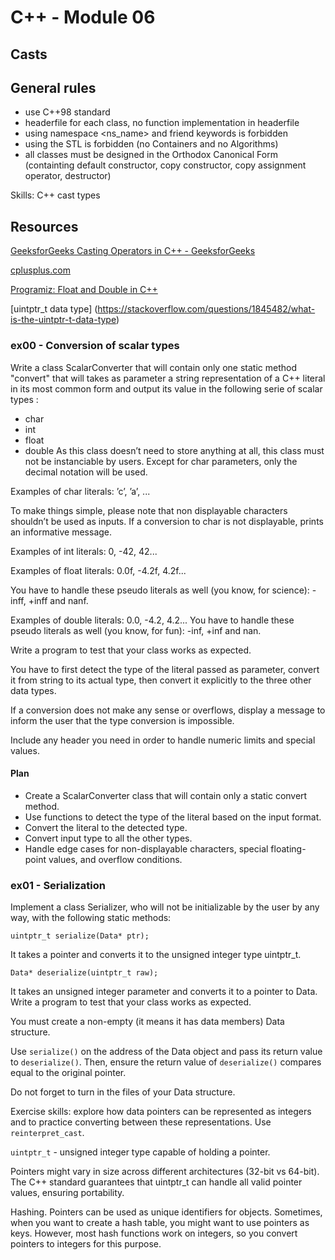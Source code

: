 # C++ - Module 06
## Casts

## General rules

- use C++98 standard
- headerfile for each class, no function implementation in headerfile
- using namespace <ns_name> and friend keywords is forbidden
- using the STL is forbidden (no Containers and no Algorithms)
- all classes must be designed in the Orthodox Canonical Form (containting default constructor, copy constructor, copy assignment operator, destructor)

Skills: C++ cast types

## Resources

[GeeksforGeeks Casting Operators in C++ - GeeksforGeeks](https://www.geeksforgeeks.org/casting-operators-in-cpp/)

[cplusplus.com](https://cplusplus.com/doc/oldtutorial/typecasting/)

[Programiz: Float and Double in C++](https://www.programiz.com/cpp-programming/float-double)

[uintptr_t data type] (https://stackoverflow.com/questions/1845482/what-is-the-uintptr-t-data-type)


### ex00 - Conversion of scalar types


Write a class ScalarConverter that will contain only one static method "convert"
that will takes as parameter a string representation of a C++ literal in its most common
form and output its value in the following serie of scalar types :
- char
- int
- float
- double
As this class doesn’t need to store anything at all, this class must not be instanciable by
users.
Except for char parameters, only the decimal notation will be used.

Examples of char literals: ’c’, ’a’, ...

To make things simple, please note that non displayable characters shouldn’t be used as
inputs. If a conversion to char is not displayable, prints an informative message.

Examples of int literals: 0, -42, 42...

Examples of float literals: 0.0f, -4.2f, 4.2f...

You have to handle these pseudo literals as well (you know, for science): -inff, +inff and nanf.

Examples of double literals: 0.0, -4.2, 4.2...
You have to handle these pseudo literals as well (you know, for fun): -inf, +inf and nan.

Write a program to test that your class works as expected.

You have to first detect the type of the literal passed as parameter, convert it from
string to its actual type, then convert it explicitly to the three other data types.

If a conversion does not make any sense or overflows, display a message to inform
the user that the type conversion is impossible. 

Include any header you need in order to
handle numeric limits and special values.

#### Plan

- Create a ScalarConverter class that will contain only a static convert method.
- Use functions to detect the type of the literal based on the input format.
- Convert the literal to the detected type.
- Convert input type to all the other types.
- Handle edge cases for non-displayable characters, special floating-point values, and overflow conditions.


### ex01 - Serialization

Implement a class Serializer, who will not be initializable by the user by any way,
with the following static methods:

`uintptr_t serialize(Data* ptr);`

It takes a pointer and converts it to the unsigned integer type uintptr_t.

`Data* deserialize(uintptr_t raw);`

It takes an unsigned integer parameter and converts it to a pointer to Data.
Write a program to test that your class works as expected.

You must create a non-empty (it means it has data members) Data structure.

Use `serialize()` on the address of the Data object and pass its return value to
`deserialize()`. Then, ensure the return value of `deserialize()` compares equal to the
original pointer.

Do not forget to turn in the files of your Data structure.

Exercise skills: explore how data pointers can be represented as integers and to practice converting between these representations. Use `reinterpret_cast`.

`uintptr_t` -	unsigned integer type capable of holding a pointer.

Pointers might vary in size across different architectures (32-bit vs 64-bit). The C++ standard guarantees that uintptr_t can handle all valid pointer values, ensuring portability.

Hashing. Pointers can be used as unique identifiers for objects. Sometimes, when you want to create a hash table, you might want to use pointers as keys. However, most hash functions work on integers, so you convert pointers to integers for this purpose.

